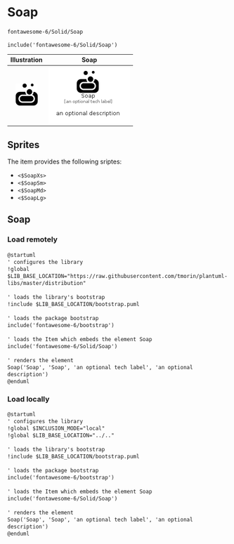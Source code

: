 # Soap


```text
fontawesome-6/Solid/Soap
```

```text
include('fontawesome-6/Solid/Soap')
```



| Illustration | Soap |
| :---: | :---: |
| ![illustration for Illustration](../../fontawesome-6/Solid/Soap.png) | ![illustration for Soap](../../fontawesome-6/Solid/Soap.Local.png) |



## Sprites
The item provides the following sriptes:

- `<$SoapXs>`
- `<$SoapSm>`
- `<$SoapMd>`
- `<$SoapLg>`





## Soap

### Load remotely
```plantuml
@startuml
' configures the library
!global $LIB_BASE_LOCATION="https://raw.githubusercontent.com/tmorin/plantuml-libs/master/distribution"

' loads the library's bootstrap
!include $LIB_BASE_LOCATION/bootstrap.puml

' loads the package bootstrap
include('fontawesome-6/bootstrap')

' loads the Item which embeds the element Soap
include('fontawesome-6/Solid/Soap')

' renders the element
Soap('Soap', 'Soap', 'an optional tech label', 'an optional description')
@enduml
```

### Load locally
```plantuml
@startuml
' configures the library
!global $INCLUSION_MODE="local"
!global $LIB_BASE_LOCATION="../.."

' loads the library's bootstrap
!include $LIB_BASE_LOCATION/bootstrap.puml

' loads the package bootstrap
include('fontawesome-6/bootstrap')

' loads the Item which embeds the element Soap
include('fontawesome-6/Solid/Soap')

' renders the element
Soap('Soap', 'Soap', 'an optional tech label', 'an optional description')
@enduml
```

